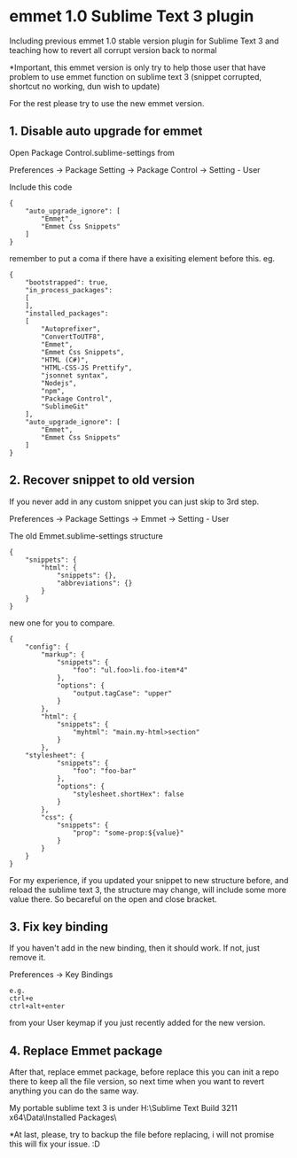 # emmet 1.0 Sublime Text 3 plugin
Including previous emmet 1.0 stable version plugin for Sublime Text 3 and teaching how to revert all corrupt version back to normal

*Important, this emmet version is only try to help those user that have problem to use emmet function on sublime text 3 (snippet corrupted, shortcut no working, dun wish to update)

For the rest please try to use the new emmet version.

## 1. Disable auto upgrade for emmet

Open Package Control.sublime-settings from

Preferences -> Package Setting -> Package Control -> Setting - User

Include this code

```
{
	"auto_upgrade_ignore": [
		"Emmet",
		"Emmet Css Snippets"
	]
}
```
  
remember to put a coma if there have a exisiting element before this. eg.

```
{
	"bootstrapped": true,
	"in_process_packages":
	[
	],
	"installed_packages":
	[
		"Autoprefixer",
		"ConvertToUTF8",
		"Emmet",
		"Emmet Css Snippets",
		"HTML (C#)",
		"HTML-CSS-JS Prettify",
		"jsonnet syntax",
		"Nodejs",
		"npm",
		"Package Control",
		"SublimeGit"
	],
	"auto_upgrade_ignore": [
		"Emmet",
		"Emmet Css Snippets"
	]
}
```



## 2. Recover snippet to old version

If you never add in any custom snippet you can just skip to 3rd step.

Preferences -> Package Settings -> Emmet -> Setting - User

The old Emmet.sublime-settings structure

```
{
	"snippets": {	
		"html": {
			"snippets": {},
			"abbreviations": {}
		}
	}
}
```

new one for you to compare.

```
{
    "config": {
        "markup": {
            "snippets": {
                "foo": "ul.foo>li.foo-item*4"
            },
            "options": {
                "output.tagCase": "upper"
            }
        },
        "html": {
            "snippets": {
                "myhtml": "main.my-html>section"
            }
        },
	"stylesheet": {
            "snippets": {
                "foo": "foo-bar"
            },
            "options": {
                "stylesheet.shortHex": false
            }
        },
        "css": {
            "snippets": {
                "prop": "some-prop:${value}"
            }
        }
    }
}
```

For my experience, if you updated your snippet to new structure before, and reload the sublime text 3, the structure may change, will include some more value there. So becareful on the open and close bracket.

## 3. Fix key binding

If you haven't add in the new binding, then it should work. If not, just remove it.

Preferences -> Key Bindings

```
e.g.
ctrl+e
ctrl+alt+enter
```

from your User keymap if you just recently added for the new version.

## 4. Replace Emmet package

After that, replace emmet package, before replace this you can init a repo there to keep all the file version, so next time when you want to revert anything you can do the same way.

My portable sublime text 3 is under H:\Sublime Text Build 3211 x64\Data\Installed Packages\

*At last, please, try to backup the file before replacing, i will not promise this will fix your issue. :D
